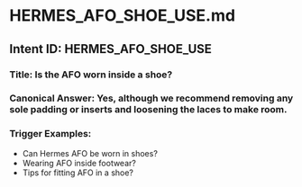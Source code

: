 # HERMES_AFO_SHOE_USE.md

## Intent ID: HERMES_AFO_SHOE_USE
### Title: Is the AFO worn inside a shoe?
### Canonical Answer: Yes, although we recommend removing any sole padding or inserts and loosening the laces to make room.
### Trigger Examples:
- Can Hermes AFO be worn in shoes?
- Wearing AFO inside footwear?
- Tips for fitting AFO in a shoe?